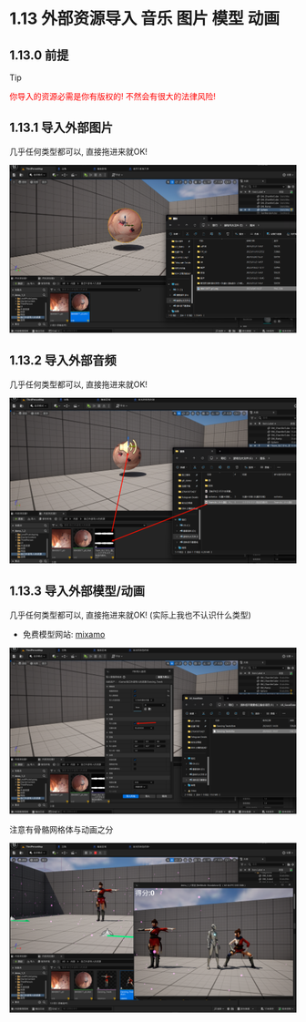 # 1.13 外部资源导入 音乐 图片 模型 动画
## 1.13.0 前提
> [!TIP]
> <span style="color:red">你导入的资源必需是你有版权的! 不然会有很大的法律风险!</span>

## 1.13.1 导入外部图片

几乎任何类型都可以, 直接拖进来就OK!

![Clip_2024-06-05_13-56-41.png](./Clip_2024-06-05_13-56-41.png)

## 1.13.2 导入外部音频
几乎任何类型都可以, 直接拖进来就OK!

![Clip_2024-06-05_13-58-57.png](./Clip_2024-06-05_13-58-57.png)

## 1.13.3 导入外部模型/动画

几乎任何类型都可以, 直接拖进来就OK! (实际上我也不认识什么类型)

- 免费模型网站: [mixamo](https://www.mixamo.com/)

![Clip_2024-06-05_14-08-25.png](./Clip_2024-06-05_14-08-25.png)

注意有骨骼网格体与动画之分

![Clip_2024-06-05_14-11-57.png](./Clip_2024-06-05_14-11-57.png)
